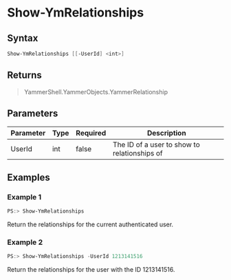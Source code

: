 ﻿# Show-YmRelationships

## Syntax

```PowerShell
Show-YmRelationships [[-UserId] <int>]
```

## Returns
> YammerShell.YammerObjects.YammerRelationship

## Parameters

Parameter | Type | Required | Description
----------|------|----------|------------
UserId    | int  | false    | The ID of a user to show to relationships of


## Examples

### Example 1

```PowerShell
PS:> Show-YmRelationships
```
Return the relationships for the current authenticated user.

### Example 2

```PowerShell
PS:> Show-YmRelationships -UserId 1213141516
```
Return the relationships for the user with the ID 1213141516.